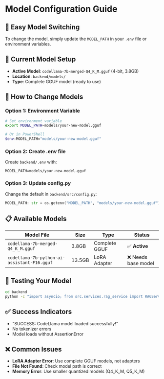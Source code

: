 # Model Configuration Guide

## 🎯 **Easy Model Switching**

To change the model, simply update the `MODEL_PATH` in your `.env` file or environment variables.

## 📁 **Current Model Setup**

- **Active Model**: `codellama-7b-merged-Q4_K_M.gguf` (4-bit, 3.8GB)
- **Location**: `backend/models/`
- **Type**: Complete GGUF model (ready to use)

## 🔧 **How to Change Models**

### Option 1: Environment Variable
```bash
# Set environment variable
export MODEL_PATH=models/your-new-model.gguf

# Or in PowerShell
$env:MODEL_PATH="models/your-new-model.gguf"
```

### Option 2: Create .env file
Create `backend/.env` with:
```env
MODEL_PATH=models/your-new-model.gguf
```

### Option 3: Update config.py
Change the default in `backend/src/config.py`:
```python
MODEL_PATH: str = os.getenv("MODEL_PATH", "models/your-new-model.gguf")
```

## 📋 **Available Models**

| Model File | Size | Type | Status |
|------------|------|------|--------|
| `codellama-7b-merged-Q4_K_M.gguf` | 3.8GB | Complete GGUF | ✅ **Active** |
| `codellama-7b-python-ai-assistant-F16.gguf` | 13.5GB | LoRA Adapter | ❌ Needs base model |

## 🚀 **Testing Your Model**

```bash
cd backend
python -c "import asyncio; from src.services.rag_service import RAGService; asyncio.run(RAGService().initialize())"
```

## ✅ **Success Indicators**
- "SUCCESS: CodeLlama model loaded successfully!"
- No tokenizer errors
- Model loads without AssertionError

## ❌ **Common Issues**
- **LoRA Adapter Error**: Use complete GGUF models, not adapters
- **File Not Found**: Check model path is correct
- **Memory Error**: Use smaller quantized models (Q4_K_M, Q5_K_M)

